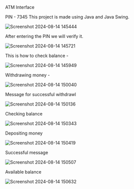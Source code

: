 ATM Interface 

PIN - 7345
This project is made using Java and Java Swing.

![Screenshot 2024-08-14 145444](https://github.com/user-attachments/assets/d18ade6a-92ee-4ecc-b1a3-dfddcd7cad8b)

After entering the PIN we will verify it.

![Screenshot 2024-08-14 145721](https://github.com/user-attachments/assets/ce9a8d09-5421-4167-bd75-27d11a4d4e8e)

 This is how to check balance - 
 
![Screenshot 2024-08-14 145949](https://github.com/user-attachments/assets/3d487e6a-5bc2-4b8b-9fd0-e96e5d52bd77)

Withdrawing money - 

![Screenshot 2024-08-14 150040](https://github.com/user-attachments/assets/ded97491-5358-46b3-8d9a-d0d0784657d1)

Message for successful withdrawl

![Screenshot 2024-08-14 150136](https://github.com/user-attachments/assets/02f4e9a0-60d1-441c-889a-d7d1c8674ce2)

Checking balance

![Screenshot 2024-08-14 150343](https://github.com/user-attachments/assets/cd522dc9-ae0d-481a-83e7-ea8a986951d5)

Depositing money

![Screenshot 2024-08-14 150419](https://github.com/user-attachments/assets/d2b4cf87-8073-4cbc-be57-fa57271cb2c0)

Successful message

![Screenshot 2024-08-14 150507](https://github.com/user-attachments/assets/28e47e5b-9c0c-4aef-9c1f-98a98000bb57)

Available balance

![Screenshot 2024-08-14 150632](https://github.com/user-attachments/assets/1c0583e0-a4c6-4bd5-98ef-e31de67a335f)







